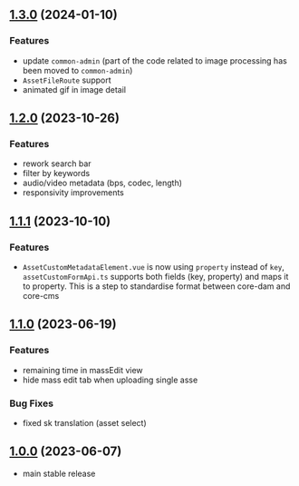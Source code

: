## [1.3.0](https://github.com/anzusystems/admin-dam/compare/1.2.0...1.3.0) (2024-01-10)

### Features
* update `common-admin` (part of the code related to image processing has been moved to `common-admin`)
* `AssetFileRoute` support
* animated gif in image detail

## [1.2.0](https://github.com/anzusystems/admin-dam/compare/1.1.1...1.2.0) (2023-10-26)

### Features
* rework search bar
* filter by keywords
* audio/video metadata (bps, codec, length)
* responsivity improvements

## [1.1.1](https://github.com/anzusystems/admin-dam/compare/1.1.0...1.1.1) (2023-10-10)

### Features
* `AssetCustomMetadataElement.vue` is now using `property` instead of `key`, `assetCustomFormApi.ts` supports both fields (key, property) and maps it to property. This is a step to standardise format between core-dam and core-cms 

## [1.1.0](https://github.com/anzusystems/admin-dam/compare/1.0.0...1.1.0) (2023-06-19)

### Features
* remaining time in massEdit view
* hide mass edit tab when uploading single asse

### Bug Fixes
* fixed sk translation (asset select)

## [1.0.0](https://github.com/anzusystems/admin-dam/releases/tag/1.0.0) (2023-06-07)

* main stable release
